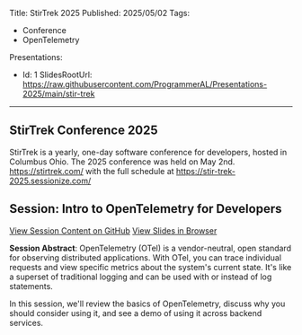Title: StirTrek 2025
Published: 2025/05/02
Tags:

- Conference
- OpenTelemetry

Presentations:
- Id: 1
  SlidesRootUrl: https://raw.githubusercontent.com/ProgrammerAL/Presentations-2025/main/stir-trek

---

## StirTrek Conference 2025

StirTrek is a yearly, one-day software conference for developers, hosted in Columbus Ohio. The 2025 conference was held on May 2nd. https://stirtrek.com/ with the full schedule at https://stir-trek-2025.sessionize.com/

## Session: Intro to OpenTelemetry for Developers

<div class="post-multiple-links-div">
  <a class="post-session-content-link" target="_blank" href="https://github.com/ProgrammerAL/Presentations-2025/tree/main/stir-trek">View Session Content on GitHub</a>
  <a class="post-view-session-content-link" href="/posts/20250502_StirTrek2025/slides/1">View Slides in Browser</a>
</div>

__Session Abstract__: 
OpenTelemetry (OTel) is a vendor-neutral, open standard for observing distributed applications. With OTel, you can trace individual requests and view specific metrics about the system's current state. It's like a superset of traditional logging and can be used with or instead of log statements.

In this session, we'll review the basics of OpenTelemetry, discuss why you should consider using it, and see a demo of using it across backend services.

